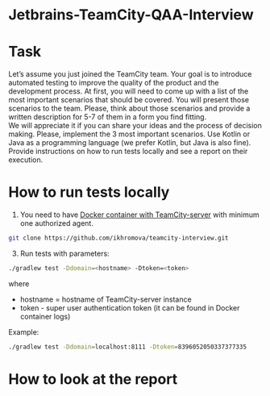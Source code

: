 # Jetbrains-TeamCity-QAA-Interview

# Task
Let’s assume you just joined the TeamCity team. Your goal is to introduce automated testing to improve the quality of the product and the development process. At first, you will need to come up with a list of the most important scenarios that should be covered. You will present those scenarios to the team. Please, think about those scenarios and provide a written description for 5-7 of them in a form you find fitting.  
We will appreciate it if you can share your ideas and the process of decision making.
Please, implement the 3 most important scenarios. Use Kotlin or Java as a programming language (we prefer Kotlin, but Java is also fine). Provide instructions on how to run tests locally and see a report on their execution.


# How to run tests locally
1. You need to have  <a href="https://hub.docker.com/r/jetbrains/teamcity-server/">Docker container with TeamCity-server</a> with minimum one authorized agent.
```bash
git clone https://github.com/ikhromova/teamcity-interview.git
```
3. Run tests with parameters:
```bash
./gradlew test -Ddomain=<hostname> -Dtoken=<token>
```
where 
 - hostname = hostname of TeamCity-server instance
 - token - super user authentication token (it can be found in Docker container logs)

Example:
```bash
./gradlew test -Ddomain=localhost:8111 -Dtoken=8396052050337377335
```

# How to look at the report